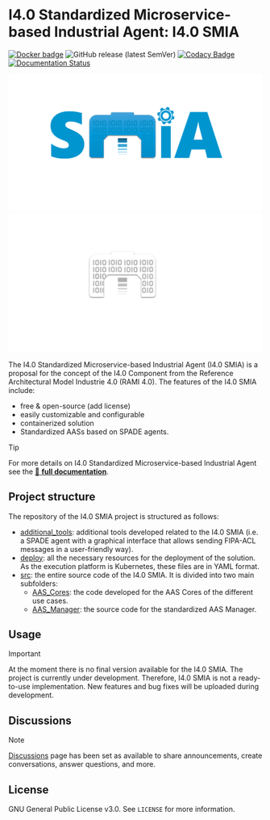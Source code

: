 # I4.0 Standardized Microservice-based Industrial Agent: I4.0 SMIA 

[![Docker badge](https://img.shields.io/docker/pulls/ekhurtado/aas-manager.svg)](https://hub.docker.com/r/ekhurtado/aas-manager/) ![GitHub release (latest SemVer)](https://img.shields.io/github/v/release/ekhurtado/I4_0_SMIA?sort=semver) [![Codacy Badge](https://app.codacy.com/project/badge/Grade/e87506fff1bb4a438c20e11bb7295f51)](https://app.codacy.com/gh/ekhurtado/I4_0_SMIA/dashboard?utm_source=gh&utm_medium=referral&utm_content=&utm_campaign=Badge_grade) [![Documentation Status](https://readthedocs.org/projects/i4-0-smia/badge/?version=latest)](https://i4-0-smia.readthedocs.io/en/latest/)

![I4.0 SMIA Logo Light](images/I4_0_SMIA_logo_positive.png/#gh-light-mode-only "I4.0 SMIA logo")
![I4.0 SMIA Logo Dark](images/I4_0_SMIA_logo_negative.png/#gh-dark-mode-only "I4.0 SMIA logo")

[//]: # (//Dependiendo del modo de GitHub oscuro o claro se añade una imagen u otra&#41;)

The I4.0 Standardized Microservice-based Industrial Agent (I4.0 SMIA) is a proposal for the concept of the I4.0 Component from the Reference Architectural Model Industrie 4.0 (RAMI 4.0). The features of the I4.0 SMIA include:

- free & open-source (add license)
- easily customizable and configurable
- containerized solution
- Standardized AASs based on SPADE agents.

> [!TIP]
> For more details on I4.0 Standardized Microservice-based Industrial Agent see the [:blue_book: **full documentation**](https://i4-0-smia.readthedocs.io/en/latest/).

## Project structure

The repository of the I4.0 SMIA project is structured as follows:

- [additional_tools](https://github.com/ekhurtado/Component_I4_0/tree/main/additional_tools): additional tools developed related to the I4.0 SMIA (i.e. a SPADE agent with a graphical interface that allows sending FIPA-ACL messages in a user-friendly way).
- [deploy](https://github.com/ekhurtado/Component_I4_0/tree/main/deploy): all the necessary resources for the deployment of the solution. As the execution platform is Kubernetes, these files are in YAML format.
- [src](https://github.com/ekhurtado/Component_I4_0/tree/main/src): the entire source code of the I4.0 SMIA. It is divided into two main subfolders:
  - [AAS_Cores](https://github.com/ekhurtado/Component_I4_0/tree/main/src/AAS_Cores): the code developed for the AAS Cores of the different use cases.
  - [AAS_Manager](https://github.com/ekhurtado/Component_I4_0/tree/main/src/AAS_Manager): the source code for the standardized AAS Manager.

## Usage

> [!IMPORTANT]
> At the moment there is no final version available for the I4.0 SMIA.
> The project is currently under development.
> Therefore, I4.0 SMIA is not a ready-to-use implementation.
> New features and bug fixes will be uploaded during development.

## Discussions

> [!NOTE]
> [Discussions](https://github.com/ekhurtado/Component_I4_0/discussions) page has been set as available to share announcements, create conversations, answer questions, and more.

## License

GNU General Public License v3.0. See `LICENSE` for more information.
